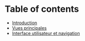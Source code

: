 # Table of contents

* [Introduction](README.md)
* [Vues principales](vues-principales.md)
* [Interface utilisateur et navigation](interface-utilisateur-et-navigation.md)
